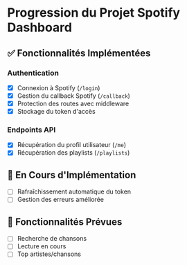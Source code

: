 # Progression du Projet Spotify Dashboard

## ✅ Fonctionnalités Implémentées

### Authentication
- [x] Connexion à Spotify (`/login`)
- [x] Gestion du callback Spotify (`/callback`)
- [x] Protection des routes avec middleware
- [x] Stockage du token d'accès

### Endpoints API
- [x] Récupération du profil utilisateur (`/me`)
- [x] Récupération des playlists (`/playlists`)

## 🚧 En Cours d'Implémentation
- [ ] Rafraîchissement automatique du token
- [ ] Gestion des erreurs améliorée

## 📝 Fonctionnalités Prévues
- [ ] Recherche de chansons
- [ ] Lecture en cours
- [ ] Top artistes/chansons